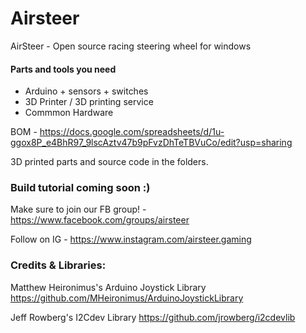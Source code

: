 # Airsteer
AirSteer - Open source racing steering wheel for windows

#### Parts and tools you need
- Arduino + sensors + switches
- 3D Printer / 3D printing service
- Commmon Hardware

BOM - https://docs.google.com/spreadsheets/d/1u-ggox8P_e4BhR97_9lscAztv47b9pFvzDhTeTBVuCo/edit?usp=sharing

3D printed parts and source code in the folders. 


### Build tutorial coming soon :)
 
 
 
 
<BOLD>Make sure to join our FB group! </BOLD> - https://www.facebook.com/groups/airsteer

Follow on IG - https://www.instagram.com/airsteer.gaming
 
 
 
 
 
### Credits & Libraries:

Matthew Heironimus's Arduino Joystick Library https://github.com/MHeironimus/ArduinoJoystickLibrary

Jeff Rowberg's I2Cdev Library https://github.com/jrowberg/i2cdevlib
